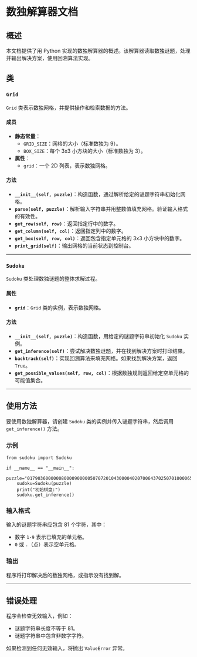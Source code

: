 # 数独解算器文档

## 概述

本文档提供了用 Python 实现的数独解算器的概述。该解算器读取数独谜题，处理并输出解决方案，使用回溯算法实现。

## 类

### `Grid`

`Grid` 类表示数独网格，并提供操作和检索数据的方法。

#### 成员

- **静态常量**：
  - `GRID_SIZE`：网格的大小（标准数独为 9）。
  - `BOX_SIZE`：每个 3x3 小方块的大小（标准数独为 3）。
- **属性**：
  - `grid`：一个 2D 列表，表示数独网格。

#### 方法

- **`__init__(self, puzzle)`**：构造函数，通过解析给定的谜题字符串初始化网格。
- **`parse(self, puzzle)`**：解析输入字符串并用整数值填充网格。验证输入格式的有效性。
- **`get_row(self, row)`**：返回指定行中的数字。
- **`get_column(self, col)`**：返回指定列中的数字。
- **`get_box(self, row, col)`**：返回包含指定单元格的 3x3 小方块中的数字。
- **`print_grid(self)`**：输出网格的当前状态到控制台。

------

### `Sudoku`

`Sudoku` 类处理数独谜题的整体求解过程。

#### 属性

- **`grid`**：`Grid` 类的实例，表示数独网格。

#### 方法

- **`__init__(self, puzzle)`**：构造函数，用给定的谜题字符串初始化 `Sudoku` 实例。
- **`get_inference(self)`**：尝试解决数独谜题，并在找到解决方案时打印结果。
- **`backtrack(self)`**：实现回溯算法来填充网格。如果找到解决方案，返回 `True`。
- **`get_possible_values(self, row, col)`**：根据数独规则返回给定空单元格的可能值集合。

------

## 使用方法

要使用数独解算器，请创建 `Sudoku` 类的实例并传入谜题字符串，然后调用 `get_inference()` 方法。

### 示例

```
from sudoku import Sudoku

if __name__ == "__main__":
    puzzle="017903600000080000900000507072010430000402070064370250701000065000030000005601720"
    sudoku=Sudoku(puzzle)
    print("初始棋盘:")
    sudoku.get_inference()
```

### 输入格式

输入的谜题字符串应包含 81 个字符，其中：

- 数字 `1-9` 表示已填充的单元格。
- `0` 或 `.`（点）表示空单元格。

### 输出

程序将打印解决后的数独网格，或指示没有找到解。

------

## 错误处理

程序会检查无效输入，例如：

- 谜题字符串长度不等于 81。
- 谜题字符串中包含非数字字符。

如果检测到任何无效输入，将抛出 `ValueError` 异常。